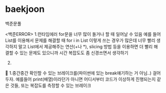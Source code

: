 # baekjoon
백준문풀

<백준ERROR>
1.런타임에러
for문을 너무 많이 돌거나 할 때 일어날 수 있음
예를 들어 List를 이용해서 문제를 해결할 때 for i in List 이렇게 쓰는 경우가 많은데
너무 빨리 생각하지 말고 List에서 제공해주는 연산(+나 *), slicing 방법 등을 이용하면 더 빨리 해결할 수 있는 문제도 있으니까
시간 복잡도도 좀 신경쓰면서 생각하기

2.

<Tip>:gift_heart:
1.중간중간 확인할 수 있는 브레이크를(파이썬에 있는 break얘기하는 거 아님..) 걸어두자.
예를들어 print(배열)이라던가 아니면 어디서부터 코드가 이상하게 진행되는지 같은 것들, 또는 복잡도를 측정할 수 있는 브레이크
